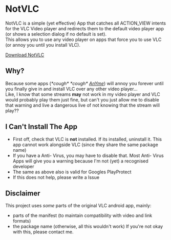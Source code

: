 # NotVLC
NotVLC is a simple (yet effective) App that catches all ACTION_VIEW intents for the VLC Video player and redirects them to the default video player app (or shows a selection dialog if no default is set).<br/>
This allows you to use any video player on apps that force you to use VLC (or annoy you until you install VLC).

[Download NotVLC](https://github.com/shadow578/NotVLC/releases)

## Why?
Because some apps (_&ast;cough&ast; &ast;cough&ast; [AnYme](https://github.com/zunjae/AnYme)_) will annoy you forever until you finally give in and install VLC over any other video player...<br/>
Like, I know that some streams __may__ not work in my video player and VLC would probably play them just fine, but can't you just allow me to disable that warning and live a dangerous live of not knowing that the stream will play??

## I Can't Install The App
* First off, check that VLC is __not__ installed. If its installed, uninstall it. This app cannot work alongside VLC (since they share the same package name)
* If you have a Anti- Virus, you may have to disable that. Most Anti- Virus Apps will give you a warning because I'm not (yet) a recognised developer
* The same as above also is valid for Googles PlayProtect
* If this does not help, please write a Issue

## Disclaimer
This project uses _some_ parts of the original VLC android app, mainly:
* parts of the manifest (to maintain compatibility with video and link formats)
* the package name (otherwise, all this wouldn't work)
If you're not okay with this, please contact me.
